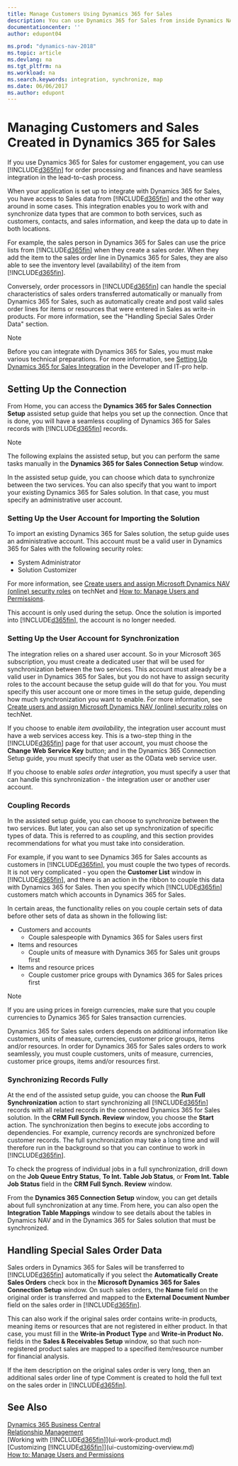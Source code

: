 ```yaml
---
title: Manage Customers Using Dynamics 365 for Sales
description: You can use Dynamics 365 for Sales from inside Dynamics NAV to map data and have seamless integration and synchronization in the lead-to-cash process.
documentationcenter: ''
author: edupont04

ms.prod: "dynamics-nav-2018"
ms.topic: article
ms.devlang: na
ms.tgt_pltfrm: na
ms.workload: na
ms.search.keywords: integration, synchronize, map
ms.date: 06/06/2017
ms.author: edupont
---
```

# Managing Customers and Sales Created in Dynamics 365 for Sales
If you use Dynamics 365 for Sales for customer engagement, you can use [!INCLUDE[d365fin](includes/d365fin_md.md)] for order processing and finances and have seamless integration in the lead-to-cash process.

When your application is set up to integrate with Dynamics 365 for Sales, you have access to Sales data from [!INCLUDE[d365fin](includes/d365fin_md.md)] and the other way around in some cases. This integration enables you to work with and synchronize data types that are common to both services, such as customers, contacts, and sales information, and keep the data up to date in both locations.  

For example, the sales person in Dynamics 365 for Sales can use the price lists from [!INCLUDE[d365fin](includes/d365fin_md.md)] when they create a sales order. When they add the item to the sales order line in Dynamics 365 for Sales, they are also able to see the inventory level (availability) of the item from [!INCLUDE[d365fin](includes/d365fin_md.md)].

Conversely, order processors in [!INCLUDE[d365fin](includes/d365fin_md.md)] can handle the special characteristics of sales orders transferred automatically or manually from Dynamics 365 for Sales, such as automatically create and post valid sales order lines for items or resources that were entered in Sales as write-in products. For more information, see the "Handling Special Sales Order Data" section.  

> [!NOTE]
> Before you can integrate with Dynamics 365 for Sales, you must make various technical preparations. For more information, see [Setting Up Dynamics 365 for Sales Integration](/dynamics-nav/Setting-Up-Dynamics-CRM-Integration) in the Developer and IT-pro help.

## Setting Up the Connection
From Home, you can access the **Dynamics 365 for Sales Connection Setup** assisted setup guide that helps you set up the connection. Once that is done, you will have a seamless coupling of Dynamics 365 for Sales records with [!INCLUDE[d365fin](includes/d365fin_md.md)] records.  

> [!NOTE]  
> The following explains the assisted setup, but you can perform the same tasks manually in the **Dynamics 365 for Sales Connection Setup** window.

In the assisted setup guide, you can choose which data to synchronize between the two services. You can also specify that you want to import your existing Dynamics 365 for Sales solution. In that case, you must specify an administrative user account.

### Setting Up the User Account for Importing the Solution
To import an existing Dynamics 365 for Sales solution, the setup guide uses an administrative account. This account must be a valid user in Dynamics 365 for Sales with the following security roles:

* System Administrator  
* Solution Customizer  

For more information, see [Create users and assign Microsoft Dynamics NAV (online) security roles](https://technet.microsoft.com/library/jj191623.aspx) on techNet and [How to: Manage Users and Permissions](ui-how-users-permissions.md).  

This account is only used during the setup. Once the solution is imported into [!INCLUDE[d365fin](includes/d365fin_md.md)], the account is no longer needed.

### Setting Up the User Account for Synchronization
The integration relies on a shared user account. So in your Microsoft 365 subscription, you must create a dedicated user that will be used for synchronization between the two services. This account must already be a valid user in Dynamics 365 for Sales, but you do not have to assign security roles to the account because the setup guide will do that for you. You must specify this user account one or more times in the setup guide, depending how much synchronization you want to enable. For more information, see [Create users and assign Microsoft Dynamics NAV (online) security roles](https://technet.microsoft.com/library/jj191623.aspx) on techNet.

If you choose to enable *item availability*, the integration user account must have a web services access key. This is a two-step thing in the [!INCLUDE[d365fin](includes/d365fin_md.md)] page for that user account, you must choose the **Change Web Service Key** button; and in the Dynamics 365 Connection Setup guide, you must specify that user as the OData web service user.

If you choose to enable *sales order integration*, you must specify a user that can handle this synchronization - the integration user or another user account.

### Coupling Records
In the assisted setup guide, you can choose to synchronize between the two services. But later, you can also set up synchronization of specific types of data. This is referred to as *coupling*, and this section provides recommendations for what you must take into consideration.

For example, if you want to see Dynamics 365 for Sales accounts as customers in [!INCLUDE[d365fin](includes/d365fin_md.md)], you must couple the two types of records. It is not very complicated - you open the **Customer List** window in [!INCLUDE[d365fin](includes/d365fin_md.md)], and there is an action in the ribbon to couple this data with Dynamics 365 for Sales. Then you specify which [!INCLUDE[d365fin](includes/d365fin_md.md)] customers match which accounts in Dynamics 365 for Sales.

In certain areas, the functionality relies on you couple certain sets of data before other sets of data as shown in the following list:

* Customers and accounts  
  * Couple salespeople with Dynamics 365 for Sales users first  
* Items and resources  
  * Couple units of measure with Dynamics 365 for Sales unit groups first  
* Items and resource prices  
  * Couple customer price groups with Dynamics 365 for Sales prices first  

> [!NOTE]  
>   If you are using prices in foreign currencies, make sure that you couple currencies to Dynamics 365 for Sales transaction currencies.

Dynamics 365 for Sales sales orders depends on additional information like customers, units of measure, currencies, customer price groups, items and/or resources. In order for Dynamics 365 for Sales sales orders to work seamlessly, you must couple customers, units of measure, currencies, customer price groups, items and/or resources first.

### Synchronizing Records Fully
At the end of the assisted setup guide, you can choose the **Run Full Synchronization** action to start synchronizing all [!INCLUDE[d365fin](includes/d365fin_md.md)] records with all related records in the connected Dynamics 365 for Sales solution. In the **CRM Full Synch. Review** window, you choose the **Start** action. The synchronization then begins to execute jobs according to dependencies. For example, currency records are synchronized before customer records. The full synchronization may take a long time and will therefore run in the background so that you can continue to work in [!INCLUDE[d365fin](includes/d365fin_md.md)].

To check the progress of individual jobs in a full synchronization, drill down on the **Job Queue Entry Status**, **To Int. Table Job Status**, or **From Int. Table Job Status** field in the **CRM Full Synch. Review** window.

From the **Dynamics 365 Connection Setup** window, you can get details about full synchronization at any time. From here, you can also open the **Integration Table Mappings** window to see details about the tables in Dynamics NAV and in the Dynamics 365 for Sales solution that must be synchronized.

## Handling Special Sales Order Data
Sales orders in Dynamics 365 for Sales will be transferred to [!INCLUDE[d365fin](includes/d365fin_md.md)] automatically if you select the **Automatically Create Sales Orders** check box in the **Microsoft Dynamics 365 for Sales Connection Setup** window. On such sales orders, the **Name** field on the original order is transferred and mapped to the **External Document Number** field on the sales order in [!INCLUDE[d365fin](includes/d365fin_md.md)].

This can also work if the original sales order contains write-in products, meaning items or resources that are not registered in either product. In that case, you must fill in the **Write-in Product Type** and **Write-in Product No.** fields in the **Sales & Receivables Setup** window, so that such non-registered product sales are mapped to a specified item/resource number for financial analysis.

If the item description on the original sales order is very long, then an additional sales order line of type Comment is created to hold the full text on the sales order in [!INCLUDE[d365fin](includes/d365fin_md.md)].

## See Also
[Dynamics 365 Business Central](https://docs.microsoft.com/dynamics365/business-central/)  
[Relationship Management](marketing-relationship-management.md)  
[Working with [!INCLUDE[d365fin](includes/d365fin_md.md)]](ui-work-product.md)  
[Customizing [!INCLUDE[d365fin](includes/d365fin_md.md)]](ui-customizing-overview.md)  
[How to: Manage Users and Permissions](ui-how-users-permissions.md)
